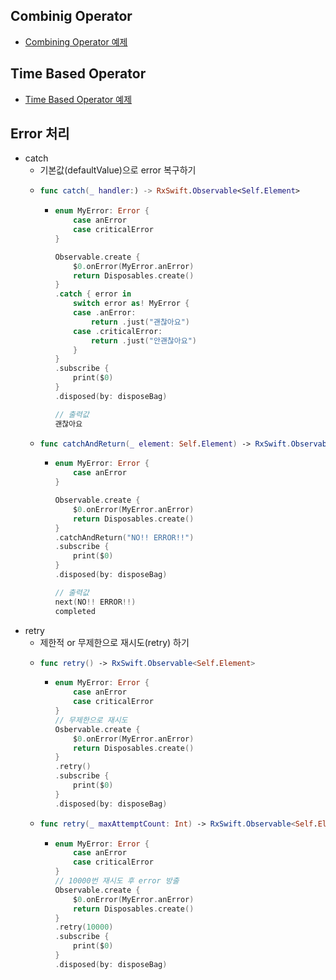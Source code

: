 ## Combinig Operator
- [Combining Operator 예제](https://github.com/Jinoo9622/iOS/blob/master/Chapter4/06_SearchBlog/CombiningOperators.playground/Contents.swift)

## Time Based Operator
- [Time Based Operator 예제](https://github.com/Jinoo9622/iOS/blob/master/Chapter4/06_SearchBlog/TimeBasedOperators.playground/Contents.swift)

## Error 처리
- catch
  - 기본값(defaultValue)으로 error 복구하기 
  - ```swift
    func catch(_ handler:) -> RxSwift.Observable<Self.Element>
    ```
    - ```swift
      enum MyError: Error {
          case anError
          case criticalError
      }

      Observable.create {
          $0.onError(MyError.anError)
          return Disposables.create()
      }
      .catch { error in 
          switch error as! MyError {
          case .anError:
              return .just("괜찮아요")
          case .criticalError:
              return .just("안괜찮아요")
          } 
      }
      .subscribe {
          print($0)
      }
      .disposed(by: disposeBag)
      
      // 출력값 
      괜찮아요
      ```
  - ```swift
    func catchAndReturn(_ element: Self.Element) -> RxSwift.Observable<Self.Element>
    ```
    - ```swift
      enum MyError: Error {
          case anError
      }
      
      Observable.create { 
          $0.onError(MyError.anError)
          return Disposables.create()
      }
      .catchAndReturn("NO!! ERROR!!")
      .subscribe {
          print($0)
      }
      .disposed(by: disposeBag)
      
      // 출력값
      next(NO!! ERROR!!)
      completed
      ```
- retry
  - 제한적 or 무제한으로 재시도(retry) 하기 
  - ```swift
    func retry() -> RxSwift.Observable<Self.Element>
    ```
    - ```swift
      enum MyError: Error {
          case anError
          case criticalError
      }
      // 무제한으로 재시도
      Osbervable.create {
          $0.onError(MyError.anError)
          return Disposables.create()
      }
      .retry()
      .subscribe {
          print($0)
      }
      .disposed(by: disposeBag)
      ```
  - ```swift
    func retry(_ maxAttemptCount: Int) -> RxSwift.Observable<Self.Element>
    ```
    - ```swift
      enum MyError: Error {
          case anError
          case criticalError
      }
      // 10000번 재시도 후 error 방출
      Observable.create {
          $0.onError(MyError.anError)
          return Disposables.create()
      }
      .retry(10000)
      .subscribe {
          print($0)
      }
      .disposed(by: disposeBag)
      ```
